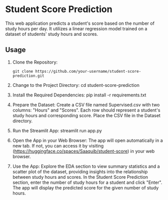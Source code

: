 # Student Score Prediction

This web application predicts a student's score based on the number of study hours per day. It utilizes a linear regression model trained on a dataset of students' study hours and scores.

## Usage

1. Clone the Repository:

   ```shell
   git clone https://github.com/your-username/student-score-prediction.git

2. Change to the Project Directory:
     cd student-score-prediction

3. Install the Required Dependencies:
    pip install -r requirements.txt

4. Prepare the Dataset:
Create a CSV file named Supervised.csv with two columns: "Hours" and "Scores". Each row should represent a student's study hours and corresponding score.
Place the CSV file in the Dataset directory.

5. Run the Streamlit App:
    streamlit run app.py

6. Open the App in your Web Browser:
The app will open automatically in a new tab. If not, you can access it by visiting (https://huggingface.co/spaces/Saaquib/student-score) in your web browser.

7.  Use the App:
Explore the EDA section to view summary statistics and a scatter plot of the dataset, providing insights into the relationship between study hours and scores.
In the Student Score Prediction section, enter the number of study hours for a student and click "Enter".
The app will display the predicted score for the given number of study hours.








